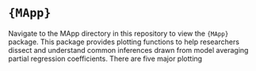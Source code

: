 # `{MApp}`

Navigate to the MApp directory in this repository to view the `{MApp}` package. This package provides plotting functions to help researchers dissect and understand common inferences drawn from model averaging partial regression coefficients. There are five major plotting 


